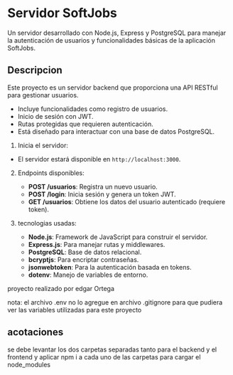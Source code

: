 # Servidor SoftJobs
Un servidor desarrollado con Node.js, Express y PostgreSQL para manejar la autenticación de usuarios y funcionalidades básicas de la aplicación SoftJobs.

## Descripcion
Este proyecto es un servidor backend que proporciona una API RESTful para gestionar usuarios.
- Incluye funcionalidades como registro de usuarios.
- Inicio de sesión con JWT.
- Rutas protegidas que requieren autenticación.
- Está diseñado para interactuar con una base de datos PostgreSQL.


1. Inicia el servidor:

- El servidor estará disponible en `http://localhost:3000`.

2. Endpoints disponibles:
    - **POST /usuarios**: Registra un nuevo usuario.
    - **POST /login**: Inicia sesión y genera un token JWT.
    - **GET /usuarios**: Obtiene los datos del usuario autenticado (requiere token).

3. tecnologias usadas:

    - **Node.js**: Framework de JavaScript para construir el servidor.
    - **Express.js**: Para manejar rutas y middlewares.
    - **PostgreSQL**: Base de datos relacional.
    - **bcryptjs**: Para encriptar contraseñas.
    - **jsonwebtoken**: Para la autenticación basada en tokens.
    - **dotenv**: Manejo de variables de entorno.

proyecto realizado por edgar Ortega

nota: el archivo .env no lo agregue en archivo .gitignore para que pudiera ver las variables utilizadas para este proyecto

## acotaciones

se debe levantar los dos carpetas separadas tanto para el backend y el frontend y aplicar npm i a cada uno de las carpetas para cargar el node_modules
